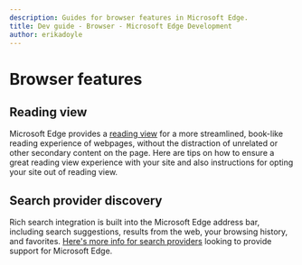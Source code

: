 ```yaml
---
description: Guides for browser features in Microsoft Edge.
title: Dev guide - Browser - Microsoft Edge Development
author: erikadoyle
---
```


# Browser features

## Reading view
Microsoft Edge provides a [reading view](./browser/reading-view.md) for a more streamlined, book-like reading experience of webpages, without the distraction of unrelated or other secondary content on the page. Here are tips on how to ensure a great reading view experience with your site and also instructions for opting your site out of reading view.

## Search provider discovery

Rich search integration is built into the Microsoft Edge address bar, including search suggestions, results from the web, your browsing history, and favorites. [Here's more info for search providers](./browser/search-provider-discovery.md) looking to provide support for Microsoft Edge.
